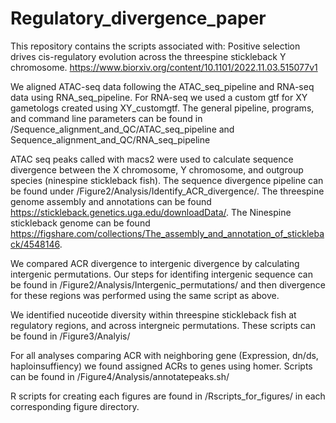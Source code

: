 # Regulatory_divergence_paper
This repository contains the scripts associated with: Positive selection drives cis-regulatory evolution across the threespine stickleback Y chromosome. https://www.biorxiv.org/content/10.1101/2022.11.03.515077v1


We aligned ATAC-seq data following the ATAC_seq_pipeline and RNA-seq data using RNA_seq_pipeline. For RNA-seq we used a custom gtf for XY gametologs created using XY_customgtf. The general pipeline, programs, and command line parameters can be found in /Sequence_alignment_and_QC/ATAC_seq_pipeline and Sequence_alignment_and_QC/RNA_seq_pipeline

ATAC seq peaks called with macs2 were used to calculate sequence divergence between the X chromosome, Y chromosome, and outgroup species (ninespine stickleback fish). The sequence divergence pipeline can be found under /Figure2/Analysis/Identify_ACR_divergence/. The threespine genome assembly and annotations can be found https://stickleback.genetics.uga.edu/downloadData/. The Ninespine stickleback genome can be found https://figshare.com/collections/The_assembly_and_annotation_of_stickleback/4548146.

We compared ACR divergence to intergenic divergence by calculating intergenic permutations. Our steps for identifing intergenic sequence can be found in /Figure2/Analysis/Intergenic_permutations/ and then divergence for these regions was performed using the same script as above.

We identified nuceotide diversity within threespine stickleback fish at regulatory regions, and across intergneic permutations. These scripts can be found in /Figure3/Analyis/



For all analyses comparing ACR with neighboring gene (Expression, dn/ds, haploinsuffiency) we found assigned ACRs to genes using homer. Scripts can be found in /Figure4/Analysis/annotatepeaks.sh/

R scripts for creating each figures are found in /Rscripts_for_figures/ in each corresponding figure directory.


